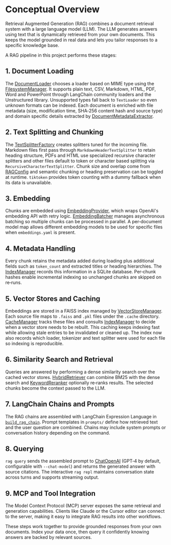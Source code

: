 # Conceptual Overview

Retrieval Augmented Generation (RAG) combines a document retrieval system with a large language model (LLM). The LLM generates answers using text that is dynamically retrieved from your own documents. This keeps the model grounded in real data and lets you tailor responses to a specific knowledge base.

A RAG pipeline in this project performs these stages:

## 1. Document Loading
The [DocumentLoader](https://github.com/emerose/rag/blob/main/src/rag/data/document_loader.py) chooses a loader based on MIME type using the [FilesystemManager](https://github.com/emerose/rag/blob/main/src/rag/storage/filesystem.py). It supports plain text, CSV, Markdown, HTML, PDF, Word and PowerPoint through LangChain community loaders and the Unstructured library. Unsupported types fall back to ``TextLoader`` so even unknown formats can be indexed. Each document is enriched with file metadata (size, modification time, SHA‑256 content hash and source type) and domain specific details extracted by [DocumentMetadataExtractor](https://github.com/emerose/rag/blob/main/src/rag/data/metadata_extractor.py).

## 2. Text Splitting and Chunking
The [TextSplitterFactory](https://github.com/emerose/rag/blob/main/src/rag/data/text_splitter.py) creates splitters tuned for the incoming file. Markdown files first pass through ``MarkdownHeaderTextSplitter`` to retain heading structure, PDFs and HTML use specialized recursive character splitters and other files default to token or character based splitting via ``RecursiveCharacterTextSplitter``. Chunk size and overlap come from [RAGConfig](https://emerose.github.io/rag/api_python.html#rag.config.RAGConfig) and semantic chunking or heading preservation can be toggled at runtime. ``tiktoken`` provides token counting with a dummy fallback when its data is unavailable.

## 3. Embedding
Chunks are embedded using [EmbeddingProvider](https://github.com/emerose/rag/blob/main/src/rag/embeddings/embedding_provider.py), which wraps OpenAI's embedding API with retry logic. [EmbeddingBatcher](https://github.com/emerose/rag/blob/main/src/rag/embeddings/batching.py) manages asynchronous batching so multiple chunks can be processed in parallel. A per‑document model map allows different embedding models to be used for specific files when ``embeddings.yaml`` is present.

## 4. Metadata Handling
Every chunk retains the metadata added during loading plus additional fields such as ``token_count`` and extracted titles or heading hierarchies. The [IndexManager](https://github.com/emerose/rag/blob/main/src/rag/storage/index_manager.py) records this information in a SQLite database. Per‑chunk hashes enable incremental indexing so unchanged chunks are skipped on re‑runs.

## 5. Vector Stores and Caching
Embeddings are stored in a FAISS index managed by [VectorStoreManager](https://github.com/emerose/rag/blob/main/src/rag/storage/vectorstore.py). Each source file maps to ``.faiss`` and ``.pkl`` files under the ``.cache`` directory. [CacheManager](https://github.com/emerose/rag/blob/main/src/rag/storage/cache_manager.py) tracks these files and consults [IndexManager](https://github.com/emerose/rag/blob/main/src/rag/storage/index_manager.py) to decide when a vector store needs to be rebuilt. This caching keeps indexing fast while allowing stale entries to be invalidated or cleaned up.
The index now also records which loader, tokenizer and text splitter were used for each file so indexing is reproducible.

## 6. Similarity Search and Retrieval
Queries are answered by performing a dense similarity search over the cached vector stores. [HybridRetriever](https://github.com/emerose/rag/blob/main/src/rag/retrieval/hybrid_retriever.py) can combine BM25 with the dense search and [KeywordReranker](https://github.com/emerose/rag/blob/main/src/rag/retrieval/reranker.py) optionally re‑ranks results. The selected chunks become the context passed to the LLM.

## 7. LangChain Chains and Prompts
The RAG chains are assembled with LangChain Expression Language in [``build_rag_chain``](https://github.com/emerose/rag/blob/main/src/rag/chains/rag_chain.py). Prompt templates in ``prompts/`` define how retrieved text and the user question are combined. Chains may include system prompts or conversation history depending on the command.

## 8. Querying
``rag query`` sends the assembled prompt to [ChatOpenAI](https://python.langchain.com/docs/integrations/chat/openai) (GPT‑4 by default, configurable with ``--chat-model``) and returns the generated answer with source citations. The interactive ``rag repl`` maintains conversation state across turns and supports streaming output.

## 9. MCP and Tool Integration
The Model Context Protocol (MCP) server exposes the same retrieval and generation capabilities. Clients like Claude or the Cursor editor can connect to the server, making it easy to integrate RAG results into other workflows.

These steps work together to provide grounded responses from your own documents. Index your data once, then query it confidently knowing answers are backed by relevant sources.
